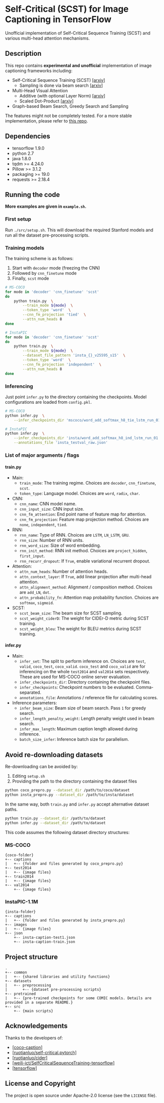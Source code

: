 # Self-Critical (SCST) for Image Captioning in TensorFlow
Unofficial implementation of Self-Critical Sequence Training (SCST) and
various multi-head attention mechanisms.

## Description
This repo contains **experimental and unofficial** implementation of
image captioning frameworks including:

- Self-Critical Sequence Training (SCST) [[arxiv]](https://arxiv.org/abs/1612.00563)
    - Sampling is done via beam search [[arxiv]](https://arxiv.org/abs/1707.07998)
- Multi-Head Visual Attention
    - Additive (with optional Layer Norm) [[arxiv]](https://arxiv.org/abs/1903.01072)
    - Scaled Dot-Product [[arxiv]](https://arxiv.org/abs/1706.03762)
- Graph-based Beam Search, Greedy Search and Sampling

The features might not be completely tested. For a more stable implementation,
please refer to [this repo](https://github.com/jiahuei/COMIC-Compact-Image-Captioning-with-Attention).


## Dependencies
- tensorflow 1.9.0
- python 2.7
- java 1.8.0
- tqdm >= 4.24.0
- Pillow >= 3.1.2
- packaging >= 19.0
- requests >= 2.18.4


## Running the code
**More examples are given in `example.sh`.**

### First setup
Run `./src/setup.sh`. This will download the required Stanford models 
and run all the dataset pre-processing scripts.

### Training models
The training scheme is as follows:
1. Start with `decoder` mode (freezing the CNN)
1. Followed by `cnn_finetune` mode
1. Finally, `scst` mode

```bash
# MS-COCO
for mode in 'decoder' 'cnn_finetune' 'scst'
do
    python train.py  \
        --train_mode ${mode}  \
        --token_type 'word'  \
        --cnn_fm_projection 'tied'  \
        --attn_num_heads 8
done

# InstaPIC
for mode in 'decoder' 'cnn_finetune' 'scst'
do
    python train.py  \
        --train_mode ${mode}  \
        --dataset_file_pattern 'insta_{}_v25595_s15'  \
        --token_type 'word'  \
        --cnn_fm_projection 'independent'  \
        --attn_num_heads 8
done
```

### Inferencing
Just point `infer.py` to the directory containing the checkpoints. 
Model configurations are loaded from `config.pkl`.

```bash
# MS-COCO
python infer.py  \
	--infer_checkpoints_dir 'mscoco/word_add_softmax_h8_tie_lstm_run_01'

# InstaPIC
python infer.py  \
	--infer_checkpoints_dir 'insta/word_add_softmax_h8_ind_lstm_run_01'  \
	--annotations_file 'insta_testval_raw.json'
```

### List of major arguments / flags
#### train.py
- Main:
    - `train_mode`: The training regime. Choices are `decoder`, `cnn_finetune`, `scst`.
    - `token_type`: Language model. Choices are `word`, `radix`, `char`.
- CNN:
    - `cnn_name`: CNN model name.
    - `cnn_input_size`: CNN input size.
    - `cnn_fm_attention`: End point name of feature map for attention.
    - `cnn_fm_projection`: Feature map projection method. Choices are `none`, `independent`, `tied`.
- RNN:
    - `rnn_name`: Type of RNN. Choices are `LSTM`, `LN_LSTM`, `GRU`.
    - `rnn_size`: Number of RNN units.
    - `rnn_word_size`: Size of word embedding.
    - `rnn_init_method`: RNN init method. Choices are `project_hidden`, `first_input`.
    - `rnn_recurr_dropout`: If `True`, enable variational recurrent dropout.
- Attention:
    - `attn_num_heads`: Number of attention heads.
    - `attn_context_layer`: If `True`, add linear projection after multi-head attention.
    - `attn_alignment_method`: Alignment / composition method. Choices are `add_LN`, `dot`.
    - `attn_probability_fn`: Attention map probability function. Choices are `softmax`, `sigmoid`.
- SCST:
    - `scst_beam_size`: The beam size for SCST sampling.
    - `scst_weight_ciderD`: The weight for CIDEr-D metric during SCST training.
    - `scst_weight_bleu`: The weight for BLEU metrics during SCST training.

#### infer.py
- Main:
    - `infer_set`: The split to perform inference on. Choices are `test`, `valid`, `coco_test`, `coco_valid`.
    `coco_test` and `coco_valid` are for inferencing on the whole 
    `test2014` and `val2014` sets respectively. 
    These are used for MS-COCO online server evaluation.
    - `infer_checkpoints_dir`: Directory containing the checkpoint files.
    - `infer_checkpoints`: Checkpoint numbers to be evaluated. Comma-separated.
    - `annotations_file`: Annotations / reference file for calculating scores.
- Inference parameters:
    - `infer_beam_size`: Beam size of beam search. Pass `1` for greedy search.
    - `infer_length_penalty_weight`: Length penalty weight used in beam search.
    - `infer_max_length`: Maximum caption length allowed during inference.
    - `batch_size_infer`: Inference batch size for parallelism.


## Avoid re-downloading datasets
Re-downloading can be avoided by:
1. Editing `setup.sh`
2. Providing the path to the directory containing the dataset files

```bash
python coco_prepro.py --dataset_dir /path/to/coco/dataset
python insta_prepro.py --dataset_dir /path/to/insta/dataset
```

In the same way, both `train.py` and `infer.py` accept alternative dataset paths.

```bash
python train.py --dataset_dir /path/to/dataset
python infer.py --dataset_dir /path/to/dataset
```

This code assumes the following dataset directory structures:

### MS-COCO
```
{coco-folder}
+-- captions
|   +-- {folder and files generated by coco_prepro.py}
+-- test2014
|   +-- {image files}
+-- train2014
|   +-- {image files}
+-- val2014
    +-- {image files}
```

### InstaPIC-1.1M
```
{insta-folder}
+-- captions
|   +-- {folder and files generated by insta_prepro.py}
+-- images
|   +-- {image files}
+-- json
    +-- insta-caption-test1.json
    +-- insta-caption-train.json
```


## Project structure
```
.
+-- common
|   +-- {shared libraries and utility functions}
+-- datasets
|   +-- preprocessing
|       +-- {dataset pre-processing scripts}
+-- pretrained
|   +-- {pre-trained checkpoints for some COMIC models. Details are provided in a separate README.}
+-- src
    +-- {main scripts}
```


## Acknowledgements
Thanks to the developers of:
- [[coco-caption]](https://github.com/tylin/coco-caption/tree/3a9afb2682141a03e1cdc02b0df6770d2c884f6f)
- [[ruotianluo/self-critical.pytorch]](https://github.com/ruotianluo/self-critical.pytorch/tree/77dff3223ba2fefe26047ff6ef560c2aa0e1f942)
- [[ruotianluo/cider]](https://github.com/ruotianluo/cider/tree/dbb3960165d86202ed3c417b412a000fc8e717f3)
- [[weili-ict/SelfCriticalSequenceTraining-tensorflow]](https://github.com/weili-ict/SelfCriticalSequenceTraining-tensorflow/tree/cddf3f99bbd5b7ed96c12c6415fb6ae641d4816f)
- [[tensorflow]](https://github.com/tensorflow)


## License and Copyright
The project is open source under Apache-2.0 license (see the `LICENSE` file).


